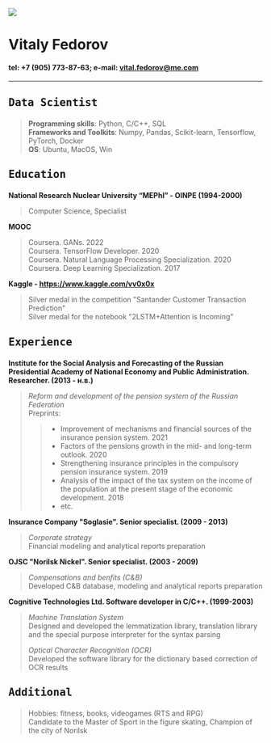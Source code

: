 
![](https://drive.google.com/uc?export=view&id=1NNd3GHYdT35Uca8wXkBceNiReSJ6DdH9)
# Vitaly Fedorov  

#### tel: +7 (905) 773-87-63; e-mail: vital.fedorov@me.com
-----

## <pre>Data Scientist</pre>
> <b>Programming skills</b>: Python, C/C++, SQL  
> <b>Frameworks and Toolkits</b>: Numpy, Pandas, Scikit-learn, Tensorflow, PyTorch, Docker  
> <b>OS</b>: Ubuntu, MacOS, Win

## <pre>Education</pre>
<b>National Research Nuclear University “MEPhI” - OINPE (1994-2000)</b>
> Computer Science, Specialist    

<b>MOOC</b>
> Coursera. GANs. 2022     
> Coursera. TensorFlow Developer. 2020  
> Coursera. Natural Language Processing Specialization. 2020  
> Coursera. Deep Learning Specialization. 2017  

<b>Kaggle - <https://www.kaggle.com/vv0x0x></b>
> Silver medal in the competition "Santander Customer Transaction Prediction"  
> Silver medal for the notebook "2LSTM+Attention is Incoming"  

## <pre>Experience</pre>
<b>Institute for the Social Analysis and Forecasting of the Russian Presidential Academy of National Economy and Public Administration. Researcher. (2013 - н.в.)</b>
> <i>Reform and development of the pension system of the Russian Federation</i>  
> Preprints:
>> - Improvement of mechanisms and financial sources of the insurance pension system. 2021  
>> - Factors of the pensions growth in the mid- and long-term outlook. 2020  
>> - Strengthening insurance principles in the compulsory pension insurance system. 2019  
>> - Analysis of the impact of the tax system on the income of the population at the present stage of the economic development. 2018  
>> - etc.  

<b> Insurance Company "Soglasie". Senior specialist. (2009 - 2013)</b>
> <i>Corporate strategy</i>  
> Financial modeling and analytical reports preparation

<b>OJSC "Norilsk Nickel". Senior specialist. (2003 - 2009)</b>
> <i>Compensations and benfits (C&B)</i>   
> Developed C&B database, modeling and analytical reports preparation

<b>Cognitive Technologies Ltd. Software developer in C/C++. (1999-2003) </b>
> <i>Machine Translation System</i>  
> Designed and developed the lemmatization library, translation library and the special purpose interpreter for the syntax parsing
>  
> <i>Optical Character Recognition (OCR)</i>   
> Developed the software library for the dictionary based correction of OCR results

## <pre>Additional</pre>
> Hobbies: fitness, books, videogames (RTS and RPG)  
> Candidate to the Master of Sport in the figure skating, Champion of the city of Norilsk
